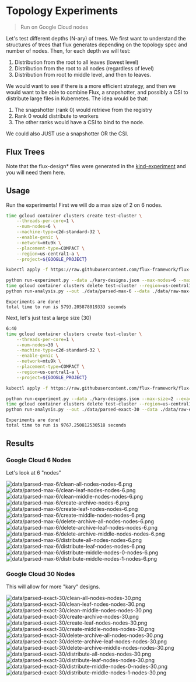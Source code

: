 # Topology Experiments

> Run on Google Cloud nodes

Let's test different depths (N-ary) of trees. We first want to understand the structures of trees that flux generates depending on the topology spec and number of nodes. Then, for each depth we will test:

1. Distribution from the root to all leaves (lowest level) 
2. Distribution from the root to all nodes (regardless of level)
3. Distribution from root to middle level, and then to leaves.

We would want to see if there is a more efficient strategy, and then we would want to be able to combine Flux, a snapshotter, and possibly a CSI to distribute large files in Kubernetes. The idea would be that:

1. The snapshotter (rank 0) would retrieve from the registry
2. Rank 0 would distribute to workers
3. The other ranks would have a CSI to bind to the node.

We could also JUST use a snapshotter OR the CSI.


## Flux Trees

Note that the flux-design* files were generated in the [kind-experiment](../kind-experiment) and you will need them here.

## Usage

Run the experiments! First we will do a max size of 2 on 6 nodes.

```bash
time gcloud container clusters create test-cluster \
    --threads-per-core=1 \
    --num-nodes=6 \
    --machine-type=c2d-standard-32 \
    --enable-gvnic \
    --network=mtu9k \
    --placement-type=COMPACT \
    --region=us-central1-a \
    --project=${GOOGLE_PROJECT} 

kubectl apply -f https://raw.githubusercontent.com/flux-framework/flux-operator/refs/heads/main/examples/dist/flux-operator.yaml

python run-experiment.py --data ./kary-designs.json --max-nodes=6 --max-size=2 --data-dir ./data/raw-max-6
time gcloud container clusters delete test-cluster --region=us-central1-a
python run-analysis.py --out ./data/parsed-max-6 --data ./data/raw-max-6
```
```
Experiments are done!
total time to run is 5793.205878019333 seconds
```

Next, let's just test a large size (30)

```bash
6:40
time gcloud container clusters create test-cluster \
    --threads-per-core=1 \
    --num-nodes=30 \
    --machine-type=c2d-standard-32 \
    --enable-gvnic \
    --network=mtu9k \
    --placement-type=COMPACT \
    --region=us-central1-a \
    --project=${GOOGLE_PROJECT} 

kubectl apply -f https://raw.githubusercontent.com/flux-framework/flux-operator/refs/heads/main/examples/dist/flux-operator.yaml

python run-experiment.py --data ./kary-designs.json --max-size=2 --exact-nodes=30 --data-dir ./data/raw-exact-30
time gcloud container clusters delete test-cluster --region=us-central1-a
python run-analysis.py --out ./data/parsed-exact-30 --data ./data/raw-exact-30
```
```console
Experiments are done!
total time to run is 9767.250812530518 seconds
```

## Results

### Google Cloud 6 Nodes

Let's look at 6 "nodes"

![data/parsed-max-6/clean-all-nodes-nodes-6.png](data/parsed-max-6/clean-all-nodes-nodes-6.png)
![data/parsed-max-6/clean-leaf-nodes-nodes-6.png](data/parsed-max-6/clean-leaf-nodes-nodes-6.png)
![data/parsed-max-6/clean-middle-nodes-nodes-6.png](data/parsed-max-6/clean-middle-nodes-nodes-6.png)
![data/parsed-max-6/create-archive-nodes-6.png](data/parsed-max-6/create-archive-nodes-6.png)
![data/parsed-max-6/create-leaf-nodes-nodes-6.png](data/parsed-max-6/create-leaf-nodes-nodes-6.png)
![data/parsed-max-6/create-middle-nodes-nodes-6.png](data/parsed-max-6/create-middle-nodes-nodes-6.png)
![data/parsed-max-6/delete-archive-all-nodes-nodes-6.png](data/parsed-max-6/delete-archive-all-nodes-nodes-6.png)
![data/parsed-max-6/delete-archive-leaf-nodes-nodes-6.png](data/parsed-max-6/delete-archive-leaf-nodes-nodes-6.png)
![data/parsed-max-6/delete-archive-middle-nodes-nodes-6.png](data/parsed-max-6/delete-archive-middle-nodes-nodes-6.png)
![data/parsed-max-6/distribute-all-nodes-nodes-6.png](data/parsed-max-6/distribute-all-nodes-nodes-6.png)
![data/parsed-max-6/distribute-leaf-nodes-nodes-6.png](data/parsed-max-6/distribute-leaf-nodes-nodes-6.png)
![data/parsed-max-6/distribute-middle-nodes-0-nodes-6.png](data/parsed-max-6/distribute-middle-nodes-0-nodes-6.png)
![data/parsed-max-6/distribute-middle-nodes-1-nodes-6.png](data/parsed-max-6/distribute-middle-nodes-1-nodes-6.png)

### Google Cloud 30 Nodes

This will allow for more "kary" designs.

![data/parsed-exact-30/clean-all-nodes-nodes-30.png](data/parsed-exact-30/clean-all-nodes-nodes-30.png)
![data/parsed-exact-30/clean-leaf-nodes-nodes-30.png](data/parsed-exact-30/clean-leaf-nodes-nodes-30.png)
![data/parsed-exact-30/clean-middle-nodes-nodes-30.png](data/parsed-exact-30/clean-middle-nodes-nodes-30.png)
![data/parsed-exact-30/create-archive-nodes-30.png](data/parsed-exact-30/create-archive-nodes-30.png)
![data/parsed-exact-30/create-leaf-nodes-nodes-30.png](data/parsed-exact-30/create-leaf-nodes-nodes-30.png)
![data/parsed-exact-30/create-middle-nodes-nodes-30.png](data/parsed-exact-30/create-middle-nodes-nodes-30.png)
![data/parsed-exact-30/delete-archive-all-nodes-nodes-30.png](data/parsed-exact-30/delete-archive-all-nodes-nodes-30.png)
![data/parsed-exact-30/delete-archive-leaf-nodes-nodes-30.png](data/parsed-exact-30/delete-archive-leaf-nodes-nodes-30.png)
![data/parsed-exact-30/delete-archive-middle-nodes-nodes-30.png](data/parsed-exact-30/delete-archive-middle-nodes-nodes-30.png)
![data/parsed-exact-30/distribute-all-nodes-nodes-30.png](data/parsed-exact-30/distribute-all-nodes-nodes-30.png)
![data/parsed-exact-30/distribute-leaf-nodes-nodes-30.png](data/parsed-exact-30/distribute-leaf-nodes-nodes-30.png)
![data/parsed-exact-30/distribute-middle-nodes-0-nodes-30.png](data/parsed-exact-30/distribute-middle-nodes-0-nodes-30.png)
![data/parsed-exact-30/distribute-middle-nodes-1-nodes-30.png](data/parsed-exact-30/distribute-middle-nodes-1-nodes-30.png)


